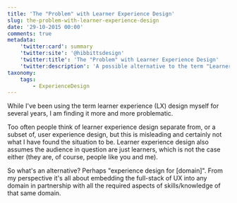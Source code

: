 ```yaml
---
title: 'The "Problem" with Learner Experience Design'
slug: the-problem-with-learner-experience-design
date: '29-10-2015 00:00'
comments: true
metadata:
    'twitter:card': summary
    'twitter:site': '@hibbittsdesign'
    'twitter:title': 'The "Problem" with Learner Experience Design'
    'twitter:description': 'A possible alternative to the term "Learner Experience Design"'
taxonomy:
    tags:
        - ExperienceDesign
---
```


While I've been using the term learner experience (LX) design myself for several years, I am finding it more and more problematic.  

Too often people think of learner experience design separate from, or a subset of, user experience design, but this is misleading and certainly not what I have found the situation to be. Learner experience design also assumes the audience in question are just learners, which is not the case either (they are, of course, people like you and me).

So what's an alternative? Perhaps "experience design for [domain]". From my perspective it's all about embedding the full-stack of UX into any domain in partnership with all the required aspects of skills/knowledge of that same domain.
